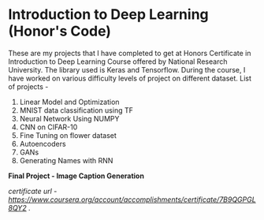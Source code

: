 # Introduction to Deep Learning (Honor's Code)
These are my projects that I have completed to get at Honors Certificate in Introduction to Deep Learning Course offered by National Research University. The library used is Keras and Tensorflow. During the course, I have worked on various difficulty levels of project on different dataset. List of projects - 

1. Linear Model and Optimization
2. MNIST data classification using TF
3. Neural Network Using NUMPY
4. CNN on CIFAR-10
5. Fine Tuning on flower dataset
6. Autoencoders
7. GANs
8. Generating Names with RNN

**Final Project - Image Caption Generation** 


*certificate url - https://www.coursera.org/account/accomplishments/certificate/7B9QGPGL8QY2*
.

